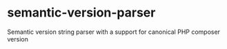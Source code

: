 # semantic-version-parser
Semantic version string parser with a support for canonical PHP composer version
